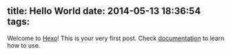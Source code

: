 title: Hello World
date: 2014-05-13 18:36:54
tags:
---

Welcome to [Hexo](http://hexo.io)! This is your very first post. Check [documentation](http://hexo.io/docs) to learn how to use.
